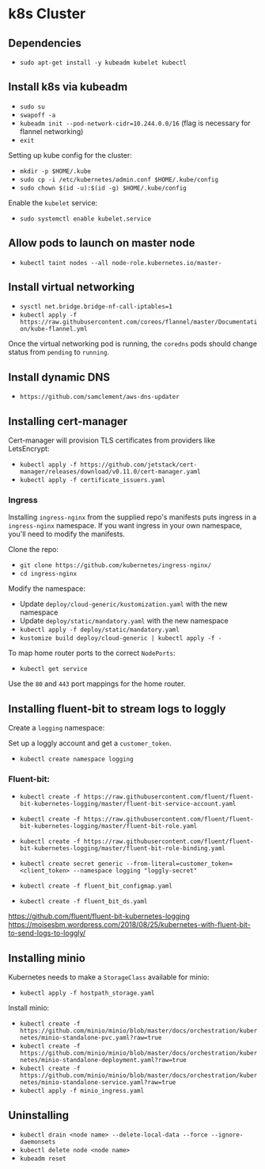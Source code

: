 # k8s Cluster

## Dependencies

- `sudo apt-get install -y kubeadm kubelet kubectl`

## Install k8s via kubeadm

- `sudo su`
- `swapoff -a`
- `kubeadm init --pod-network-cidr=10.244.0.0/16` (flag is necessary for flannel networking)
- `exit`

Setting up kube config for the cluster:

- `mkdir -p $HOME/.kube`
- `sudo cp -i /etc/kubernetes/admin.conf $HOME/.kube/config`
- `sudo chown $(id -u):$(id -g) $HOME/.kube/config`

Enable the `kubelet` service:

- `sudo systemctl enable kubelet.service`

## Allow pods to launch on master node

- `kubectl taint nodes --all node-role.kubernetes.io/master-`
      
## Install virtual networking

- `sysctl net.bridge.bridge-nf-call-iptables=1`
- `kubectl apply -f https://raw.githubusercontent.com/coreos/flannel/master/Documentation/kube-flannel.yml`

Once the virtual networking pod is running, the `coredns` pods should change status from `pending` to `running`.

## Install dynamic DNS

- `https://github.com/samclement/aws-dns-updater`

## Installing cert-manager

Cert-manager will provision TLS certificates from providers like LetsEncrypt:

- `kubectl apply -f https://github.com/jetstack/cert-manager/releases/download/v0.11.0/cert-manager.yaml`
- `kubectl apply -f certificate_issuers.yaml`

### Ingress

Installing `ingress-nginx` from the supplied repo's manifests puts ingress in a `ingress-nginx` namespace. If you want ingress in your own namespace, you'll need to modify the manifests. 

Clone the repo:

- `git clone https://github.com/kubernetes/ingress-nginx/`
- `cd ingress-nginx`

Modify the namespace:

- Update `deploy/cloud-generic/kustomization.yaml` with the new namespace
- Update `deploy/static/mandatory.yaml` with the new namespace
- `kubectl apply -f deploy/static/mandatory.yaml`
- `kustomize build deploy/cloud-generic | kubectl apply -f -`

To map home router ports to the correct `NodePorts`:

- `kubectl get service`

Use the `80` and `443` port mappings for the home router.

## Installing fluent-bit to stream logs to loggly

Create a `logging` namespace:

Set up a loggly account and get a `customer_token`.

- `kubectl create namespace logging`

### Fluent-bit:

- `kubectl create -f https://raw.githubusercontent.com/fluent/fluent-bit-kubernetes-logging/master/fluent-bit-service-account.yaml`
- `kubectl create -f https://raw.githubusercontent.com/fluent/fluent-bit-kubernetes-logging/master/fluent-bit-role.yaml`
- `kubectl create -f https://raw.githubusercontent.com/fluent/fluent-bit-kubernetes-logging/master/fluent-bit-role-binding.yaml`
- `kubectl create secret generic --from-literal=customer_token=<client_token> --namespace logging "loggly-secret"`

- `kubectl create -f fluent_bit_configmap.yaml`
- `kubectl create -f fluent_bit_ds.yaml`

https://github.com/fluent/fluent-bit-kubernetes-logging
https://moisesbm.wordpress.com/2018/08/25/kubernetes-with-fluent-bit-to-send-logs-to-loggly/

## Installing minio

Kubernetes needs to make a `StorageClass` available for minio:

- `kubectl apply -f hostpath_storage.yaml`

Install minio:

- `kubectl create -f https://github.com/minio/minio/blob/master/docs/orchestration/kubernetes/minio-standalone-pvc.yaml?raw=true`
- `kubectl create -f https://github.com/minio/minio/blob/master/docs/orchestration/kubernetes/minio-standalone-deployment.yaml?raw=true`
- `kubectl create -f https://github.com/minio/minio/blob/master/docs/orchestration/kubernetes/minio-standalone-service.yaml?raw=true`
- `kubectl apply -f minio_ingress.yaml`

## Uninstalling

- `kubectl drain <node name> --delete-local-data --force --ignore-daemonsets`
- `kubectl delete node <node name>`
- `kubeadm reset`

